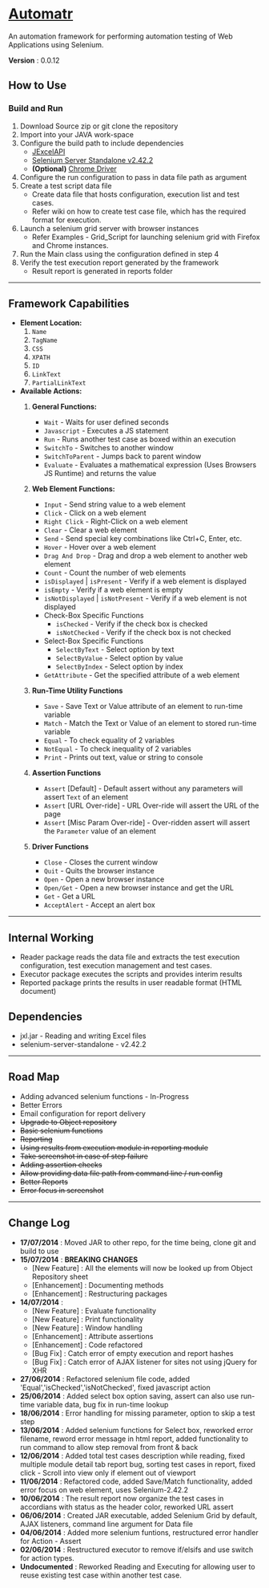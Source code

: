 # [Automatr](https://github.com/vageeshb/Automatr) #

An automation framework for performing automation testing of Web Applications using Selenium.

__Version__ : 0.0.12

## How to Use ##
### Build and Run ###
1. Download Source zip or git clone the repository
2. Import into your JAVA work-space
3. Configure the build path to include dependencies
    * [JExcelAPI](http://jexcelapi.sourceforge.net/)
    * [Selenium Server Standalone v2.42.2](http://selenium-release.storage.googleapis.com/2.42/selenium-server-standalone-2.42.2.jar)
    * __(Optional)__ [Chrome Driver](http://chromedriver.storage.googleapis.com/index.html?path=2.10/)
4. Configure the run configuration to pass in data file path as argument
5. Create a test script data file
    * Create data file that hosts configuration, execution list and test cases.
    * Refer wiki on how to create test case file, which has the required format for execution.
6. Launch a selenium grid server with browser instances
    * Refer Examples - Grid_Script for launching selenium grid with Firefox and Chrome instances.
7. Run the Main class using the configuration defined in step 4
8. Verify the test execution report generated by the framework
    * Result report is generated in reports folder

***

## Framework Capabilities ##
* **Element Location:**
    1. `Name`
    2. `TagName`
    3. `CSS`
    4. `XPATH`
    5. `ID`
    6. `LinkText`
    7. `PartialLinkText`
* **Available Actions:**
	1. **General Functions:**
		* `Wait` - Waits for user defined seconds
		* `Javascript` - Executes a JS statement
		* `Run` - Runs another test case as boxed within an execution
		* `SwitchTo` - Switches to another window
		* `SwitchToParent` - Jumps back to parent window
		* `Evaluate` - Evaluates a mathematical expression (Uses Browsers JS Runtime) and returns the value
	
	2. **Web Element Functions:**
		* `Input` - Send string value to a web element
		* `Click` - Click on a web element
		* `Right Click` - Right-Click on a web element
		* `Clear` - Clear a web element
		* `Send` - Send special key combinations like Ctrl+C, Enter, etc.
		* `Hover` - Hover over a web element
		* `Drag And Drop` - Drag and drop a web element to another web element
		* `Count` - Count the number of web elements
		* `isDisplayed` | `isPresent` - Verify if a web element is displayed
		* `isEmpty` - Verify if a web element is empty
		* `isNotDisplayed` | `isNotPresent` - Verify if a web element is not displayed
		* Check-Box Specific Functions
			* `isChecked` - Verify if the check box is checked
			* `isNotChecked` - Verify if the check box is not checked
		* Select-Box Specific Functions
			* `SelectByText` - Select option by text
			* `SelectByValue` - Select option by value 
			* `SelectByIndex` - Select option by index
		* `GetAttribute` - Get the specified attribute of a web element
		
	3. **Run-Time Utility Functions**
		* `Save` - Save Text or Value attribute of an element to run-time variable
		* `Match` - Match the Text or Value of an element to stored run-time variable
		* `Equal` - To check equality of 2 variables
		* `NotEqual` - To check inequality of 2 variables
		* `Print` - Prints out text, value or string to console
	
	4. **Assertion Functions**
		* `Assert` [Default] - Default assert without any parameters will assert `Text` of an element
		* `Assert` [URL Over-ride] - URL Over-ride will assert the URL of the page
		* `Assert` [Misc Param Over-ride] - Over-ridden assert will assert the `Parameter` value of an element

	5. **Driver Functions**
		* `Close` - Closes the current window
		* `Quit` - Quits the browser instance
		* `Open` - Open a new browser instance
		* `Open/Get` - Open a new browser instance and get the URL
		* `Get` - Get a URL
		* `AcceptAlert` - Accept an alert box

***
## Internal Working ##
* Reader package reads the data file and extracts the test execution configuration, test execution management and test cases.
* Executor package executes the scripts and provides interim results
* Reported package prints the results in user readable format (HTML document)

## Dependencies ##
* jxl.jar - Reading and writing Excel files
* selenium-server-standalone - v2.42.2

***

## Road Map ##
* Adding advanced selenium functions - In-Progress
* Better Errors
* Email configuration for report delivery
* ~~Upgrade to Object repository~~
* ~~Basic selenium functions~~
* ~~Reporting~~
* ~~Using results from execution module in reporting module~~
* ~~Take screenshot in case of step failure~~
* ~~Adding assertion checks~~
* ~~Allow providing data file path from command line / run config~~
* ~~Better Reports~~
* ~~Error focus in screenshot~~

***

## Change Log ##
* __17/07/2014__ : Moved JAR to other repo, for the time being, clone git and build to use
* __15/07/2014__ : __BREAKING CHANGES__
	* [New Feature] : All the elements will now be looked up from Object Repository sheet
	* [Enhancement] : Documenting methods
	* [Enhancement] : Restructuring packages
* __14/07/2014__ : 
	* [New Feature] : Evaluate functionality
	* [New Feature] : Print functionality
	* [New Feature] : Window handling
	* [Enhancement] : Attribute assertions
	* [Enhancement] : Code refactored
	* [Bug Fix] : Catch error of empty execution and report hashes
	* [Bug Fix] : Catch error of AJAX listener for sites not using jQuery for XHR
* __27/06/2014__ : Refactored selenium file code, added 'Equal','isChecked','isNotChecked', fixed javascript action
* __25/06/2014__ : Added select box option saving, assert can also use run-time variable data, bug fix in run-time lookup
* __18/06/2014__ : Error handling for missing parameter, option to skip a test step
* __13/06/2014__ : Added selenium functions for Select box, reworked error filename, reword error message in html report, added functionality to run command to allow step removal from front & back
* __12/06/2014__ : Added total test cases description while reading, fixed multiple module detail tab report bug, sorting test cases in report, fixed click - Scroll into view only if element out of viewport
* __11/06/2014__ : Refactored code, added Save/Match functionality, added error focus on web element, uses Selenium-2.42.2
* __10/06/2014__ : The result report now organize the test cases in accordians with status as the header color, reworked URL assert
* __06/06/2014__ : Created JAR executable, added Selenium Grid by default, AJAX listeners, command line argument for Data file
* __04/06/2014__ : Added more selenium funtions, restructured error handler for Action - Assert
* __02/06/2014__ : Restructured executor to remove if/elsifs and use switch for action types. 
* __Undocumented__ : Reworked Reading and Executing for allowing user to reuse existing test case within another test case.